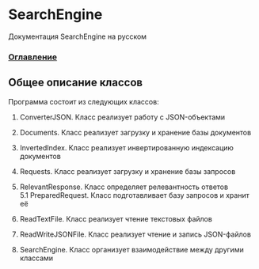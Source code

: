 # SearchEngine
Документация SearchEngine на русском

### [Оглавление](../index.md)

## Общее описание классов
Программа состоит из следующих классов:
1. ConverterJSON. Класс реализует работу с JSON-объектами
2. Documents. Класс реализует загрузку и хранение базы документов
3. InvertedIndex. Класс реализует инвертированную индексацию документов
4. Requests. Класс реализует загрузку и хранение базы запросов
5. RelevantResponse. Класс определяет релевантность ответов\
   5.1 PreparedRequest. Класс подготавливает базу запросов и хранит её
   
7. ReadTextFile. Класс реализует чтение текстовых файлов
8. ReadWriteJSONFile. Класс реализует чтение и запись JSON-файлов
9. SearchEngine. Класс организует взаимодействие между другими классами

